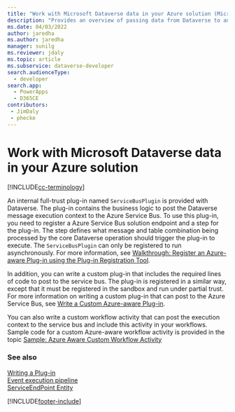 ```yaml
---
title: "Work with Microsoft Dataverse data in your Azure solution (Microsoft Dataverse) | Microsoft Docs"
description: "Provides an overview of passing data from Dataverse to an Azure cloud hosted solution."
ms.date: 04/03/2022
author: jaredha
ms.author: jaredha
manager: sunilg
ms.reviewer: jdaly
ms.topic: article
ms.subservice: dataverse-developer
search.audienceType: 
  - developer
search.app: 
  - PowerApps
  - D365CE
contributors:
 - JimDaly
 - phecke
---
```


# Work with Microsoft Dataverse data in your Azure solution

[!INCLUDE[cc-terminology](includes/cc-terminology.md)]

An internal full-trust plug-in named `ServiceBusPlugin` is provided with Dataverse. The plug-in contains the business logic to post the Dataverse message execution context to the Azure Service Bus. To use this plug-in, you need to register a Azure Service Bus solution endpoint and a step for the plug-in. The step defines what message and table combination being processed by the core Dataverse operation should trigger the plug-in to execute. The `ServiceBusPlugin` can only be registered to run asynchronously. For more information, see [Walkthrough: Register an Azure-aware Plug-in using the Plug-in Registration Tool](walkthrough-register-azure-aware-plug-in-using-plug-in-registration-tool.md).  
  
 In addition, you can write a custom plug-in that includes the required lines of code to post to the service bus. The plug-in is registered in a similar way, except that it must be registered in the sandbox and run under partial trust. For more information on writing a custom plug-in that can post to the Azure Service Bus, see [Write a Custom Azure-aware Plug-in](write-custom-azure-aware-plugin.md).  
  
 You can also write a custom workflow activity that can post the execution context to the service bus and include this activity in your workflows. Sample code for a custom Azure-aware workflow activity is provided in the topic [Sample: Azure Aware Custom Workflow Activity](/dynamics365/customer-engagement/developer/sample-azure-aware-custom-workflow-activity) 
  
### See also

[Writing a Plug-in](write-plug-in.md)<br/>
[Event execution pipeline](event-framework.md#event-execution-pipeline)<br/> 
[ServiceEndPoint Entity](reference/entities/serviceendpoint.md)<br/>


[!INCLUDE[footer-include](../../includes/footer-banner.md)]